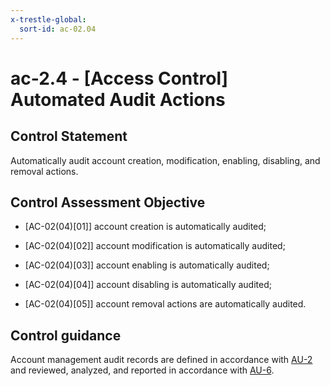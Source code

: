 ```yaml
---
x-trestle-global:
  sort-id: ac-02.04
---
```


# ac-2.4 - \[Access Control\] Automated Audit Actions

## Control Statement

Automatically audit account creation, modification, enabling, disabling, and removal actions.

## Control Assessment Objective

- \[AC-02(04)[01]\] account creation is automatically audited;

- \[AC-02(04)[02]\] account modification is automatically audited;

- \[AC-02(04)[03]\] account enabling is automatically audited;

- \[AC-02(04)[04]\] account disabling is automatically audited;

- \[AC-02(04)[05]\] account removal actions are automatically audited.

## Control guidance

Account management audit records are defined in accordance with [AU-2](#au-2) and reviewed, analyzed, and reported in accordance with [AU-6](#au-6).
